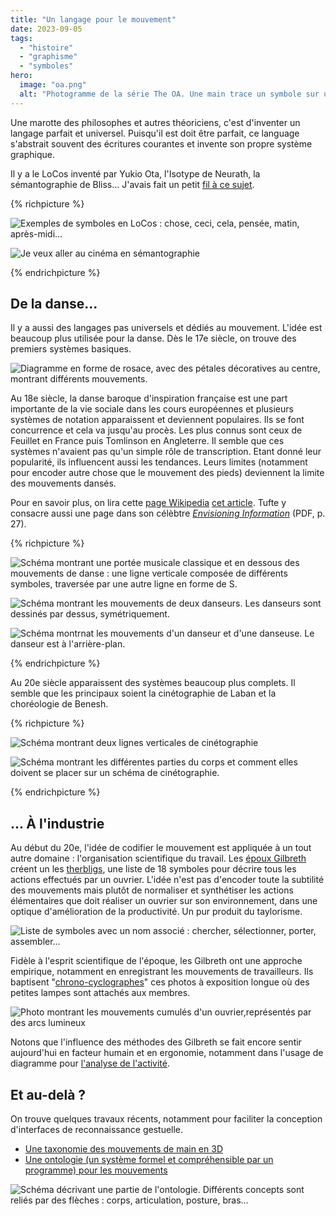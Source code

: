 ```yaml
---
title: "Un langage pour le mouvement"
date: 2023-09-05
tags:
  - "histoire"
  - "graphisme"
  - "symboles"
hero:
  image: "oa.png"
  alt: "Photogramme de la série The OA. Une main trace un symbole sur une vitre, tandis qu'une voix dit 'donc nous avons inventé des symboles pour enregistrer les mouvements"
---
```




Une marotte des philosophes et autres théoriciens, c'est d'inventer un langage parfait et universel. Puisqu'il est doit être parfait, ce language s'abstrait souvent des écritures courantes et invente son propre système graphique.

Il y a le LoCos inventé par Yukio Ota, l'Isotype de Neurath, la sémantographie de Bliss… J'avais fait un petit [fil à ce sujet](https://twitter.com/Saint_loup/status/1274720385028800513).

{% richpicture %}

![](locos.png "Exemples de symboles en LoCos : chose, ceci, cela, pensée, matin, après-midi…")



![](bliss.png "Je veux aller au cinéma en sémantographie")

{% endrichpicture %}



## De la danse…

Il y a aussi des langages pas universels et dédiés au mouvement. L'idée est beaucoup plus utilisée pour la danse. Dès le 17e siècle, on trouve des premiers systèmes basiques.

![Diagramme en forme de rosace, avec des pétales décoratives au centre, montrant différents mouvements.](caroso.jpeg)



Au 18e siècle, la danse baroque d'inspiration française est une part importante de la vie sociale dans les cours européennes et plusieurs systèmes de notation apparaissent et deviennent populaires. Ils se font concurrence et cela va jusqu'au procès. Les plus connus sont ceux de Feuillet en France puis Tomlinson en Angleterre. Il semble que ces systèmes n'avaient pas qu'un simple rôle de transcription. Etant donné leur popularité, ils influencent aussi les tendances. Leurs limites (notamment pour encoder autre chose que le mouvement des pieds) deviennent la limite des mouvements dansés.

Pour en savoir plus, on lira cette [page Wikipedia](https://fr.wikipedia.org/wiki/Notation_du_mouvement) [cet article](https://www.journals.uchicago.edu/doi/full/10.1086/693783). Tufte y consacre aussi une page dans son célèbtre [*Envisioning Information*](https://www.labster8.net/wp-content/uploads/2013/11/tufte-Esc-Flatland.pdf) (PDF, p. 27).

{% richpicture %}

![Schéma montrant une portée musicale classique et en dessous des mouvements de danse : une ligne verticale composée de différents symboles, traversée par une autre ligne en forme de S. ](tomlinson0.jpg)

![Schéma montrant les mouvements de deux danseurs. Les danseurs sont dessinés par dessus, symétriquement.](tomlinson1.jpg)

![Schéma montrnat les mouvements d'un danseur et d'une danseuse. Le danseur est à l'arrière-plan.](tomlinson2.jpg)

{% endrichpicture %}



Au 20e siècle apparaissent des systèmes beaucoup plus complets. Il semble que les principaux soient la cinétographie de Laban et la choréologie de Benesh.

{% richpicture %}

![Schéma montrant deux lignes verticales de cinétographie](laban2.png)

![Schéma montrant les différentes parties du corps et comment elles doivent se placer sur un schéma de cinétographie.](laban.jpg)

{% endrichpicture %}



## … À l'industrie

Au début du 20e, l'idée de codifier le mouvement est appliquée à un tout autre domaine : l'organisation scientifique du travail. Les [époux Gilbreth](https://en.wikipedia.org/wiki/Lillian_Moller_Gilbreth) créent un les [therbligs](https://en.wikipedia.org/wiki/Therblig), une liste de 18 symboles pour décrire tous les actions effectués par un ouvrier. L'idée n'est pas d'encoder toute la subtilité des mouvements mais plutôt de normaliser et synthétiser les actions élémentaires que doit réaliser un ouvrier sur son environnement, dans une optique d'amélioration de la productivité. Un pur produit du taylorisme.

![](gilbreth0.png "Liste de symboles avec un nom associé : chercher, sélectionner, porter, assembler…" )



Fidèle à l'esprit scientifique de l'époque, les Gilbreth ont une approche empirique, notamment en enregistrant les mouvements de travailleurs. Ils baptisent "[chrono-cyclographes](https://medium.com/@s.cho/1910-1924-910693509313)" ces photos à exposition longue où des petites lampes sont attachés aux membres.

![Photo montrant les mouvements cumulés d'un ouvrier,représentés par des arcs lumineux](gilbreth1.jpg)

Notons que l'influence des méthodes des Gilbreth se fait encore sentir aujourd'hui en facteur humain et en ergonomie, notamment dans l'usage de diagramme pour [l'analyse de l'activité](https://flconsultants.fr/lean-manufacturing/diagramme-gilbreth/).



## Et au-delà ?

On trouve quelques travaux récents, notamment pour faciliter la conception d'interfaces de reconnaissance gestuelle.

- [Une taxonomie des mouvements de main en 3D](https://www.sciencedirect.com/science/article/abs/pii/S0169814113001285)
- [Une ontologie (un système formel et compréhensible par un programme) pour les mouvements](https://dl.acm.org/doi/10.1145/3319499.3328238)





![Schéma décrivant une partie de l'ontologie. Différents concepts sont reliés par des flèches : corps, articulation, posture, bras…](ontologie.png)
